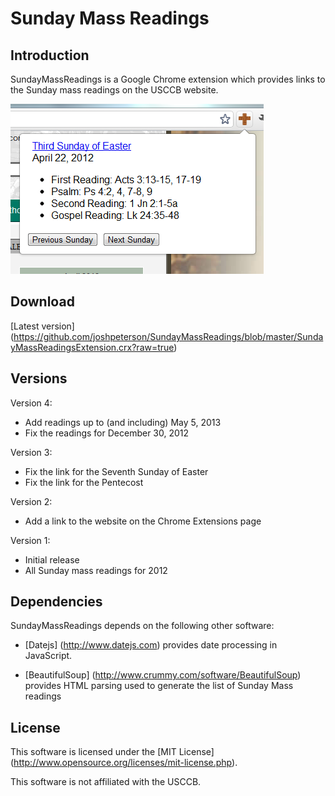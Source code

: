 Sunday Mass Readings
============

Introduction
------------

SundayMassReadings is a Google Chrome extension which provides links to the Sunday mass readings on the USCCB website.

![Screen shot](screenshot.png)

Download
-------
[Latest version] (https://github.com/joshpeterson/SundayMassReadings/blob/master/SundayMassReadingsExtension.crx?raw=true)

Versions
---------

Version 4:
* Add readings up to (and including) May 5, 2013
* Fix the readings for December 30, 2012

Version 3:
* Fix the link for the Seventh Sunday of Easter
* Fix the link for the Pentecost

Version 2:
* Add a link to the website on the Chrome Extensions page

Version 1:
* Initial release
* All Sunday mass readings for 2012

Dependencies
------------
SundayMassReadings depends on the following other software:

* [Datejs] (http://www.datejs.com) provides date processing in JavaScript.

* [BeautifulSoup] (http://www.crummy.com/software/BeautifulSoup) provides HTML parsing used to generate the list of Sunday Mass readings

License
-------
This software is licensed under the [MIT License] (http://www.opensource.org/licenses/mit-license.php).

This software is not affiliated with the USCCB.
